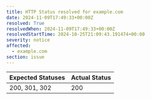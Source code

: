 ```yaml
---
title: HTTP Status resolved for example.com
date: 2024-11-09T17:49:33+00:00Z
resolved: True
resolvedWhen: 2024-11-09T17:49:33+00:00Z
resolvedStartTime: 2024-10-25T21:09:43.191474+00:00
severity: notice
affected:
  - example.com
section: issue
---
```


| Expected Statuses | Actual Status  |
|-------------------|----------------|
| 200, 301, 302 | 200 |
